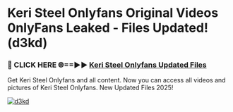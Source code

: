 # Keri Steel Onlyfans Original Videos 0nlyFans Leaked - Files Updated! (d3kd)

<h3>🔴 CLICK HERE 🌐==►► <a href="https://tinyurl.com/3hn5wdd3" rel="nofollow">Keri Steel Onlyfans Updated Files</a></h3>

Get Keri Steel Onlyfans and all content. Now you can access all videos and pictures of Keri Steel Onlyfans. New Updated Files 2025!

[![d3kd](https://i.imgur.com/4HnBqBT.gif)](https://tinyurl.com/3hn5wdd3)
